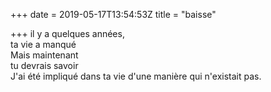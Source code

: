 +++
date = 2019-05-17T13:54:53Z
title = "baisse"

+++ 
il y a quelques années,   
ta vie a manqué   
Mais maintenant   
tu devrais savoir   
J'ai été impliqué dans ta vie d'une manière qui n'existait pas.  